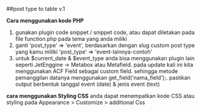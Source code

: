 ##post type to table v.1

**Cara menggunakan kode PHP**
1. gunakan plugin code snippet / snippet code, atau dapat diletakan pada file function.php pada tema yang anda miliki
2. ganti  'post_type' => 'event', berdasarkan dengan slug custom post type yang kamu miliki 'post_type' => 'event-lainnya-contoh'
3. untuk $current_date & $event_type anda bisa menggunakan plugin lain seperti JetEnggine -> Metabox atau Metafield. pada update kali ini kita menggunakan ACF Field sebagai custom field. 
sehingga metode pemanggilan datanya menggunakan get_field('nama_field');. pastikan output berbentuk tanggal event (date) & jenis event (text)

**cara menggunakan Styling CSS**
anda dapat menempatkan kode CSS atau styling pada Appearance > Customize > additional Css





